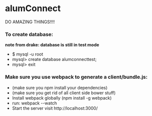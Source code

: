 # alumConnect
DO AMAZING THINGS!!!!


### To create database: ###
 **note from drake: database is still in test mode**
  * $ mysql -u root
  * mysql> create database alumconnecttest;
  * mysql> exit


### Make sure you use webpack to generate a client/bundle.js: ###

  * (make sure you npm install your dependencies)
  * (make sure you get rid of all client side bower stuff)
  * Install webpack globally (npm install -g webpack)
  * run: webpack --watch
  * Start the server visit http://localhost:3000/
